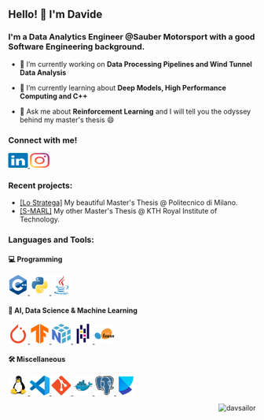 ## Hello! 👋 I'm Davide

### I'm a Data Analytics Engineer @Sauber Motorsport with a good Software Engineering background.

- 🔭 I’m currently working on **Data Processing Pipelines and Wind Tunnel Data Analysis**

- 🌱 I’m currently learning about **Deep Models, High Performance Computing and C++**

- 💬 Ask me about **Reinforcement Learning** and I will tell you the odyssey behind my master's thesis 😄

### Connect with me! 
<a href="https://linkedin.com/in/davide-marinaro" target="blank"> <img src="https://raw.githubusercontent.com/CLorant/readme-social-icons/main/large/colored/linkedin.svg" alt="davide-marinaro" height="30" width="40" /> </a>
<a href="https://www.instagram.com/dav.sailor" target="blank"> <img src="https://raw.githubusercontent.com/CLorant/readme-social-icons/main/large/colored/instagram.svg" alt="dav.sailor" height="30" width="40" /> </a>

### Recent projects:
<ul>
    <li><a href="https://www.politesi.polimi.it/handle/10589/210056">[Lo Stratega]</a> My beautiful Master's Thesis @ Politecnico di Milano. </li>
    <li><a href="https://kth.diva-portal.org/smash/record.jsf?pid=diva2%3A1763095&dswid=8872">[S-MARL]</a> My other Master's Thesis @ KTH Royal Institute of Technology. </li>
</ul>

### Languages and Tools: 
#### 💻 Programming
<p align="left"> 
  <a href="https://www.cprogramming.com/" target="_blank" rel="noreferrer"> <img src="https://raw.githubusercontent.com/devicons/devicon/master/icons/cplusplus/cplusplus-original.svg" alt="c" width="40" height="40"/> </a> 
  <a href="https://www.python.org/" target="_blank" rel="noreferrer"> <img src="https://raw.githubusercontent.com/devicons/devicon/master/icons/python/python-original.svg" alt="python" width="40" height="40"/> </a> 
  <a href="https://www.java.com/" target="_blank" rel="noreferrer"> <img src="https://raw.githubusercontent.com/devicons/devicon/master/icons/java/java-original.svg" alt="java" width="40" height="40"/> </a> 
</p>

#### 🤖 AI, Data Science & Machine Learning
<p align="left"> 
  <a href="https://www.pytorch.org/" target="_blank" rel="noreferrer"> <img src="https://raw.githubusercontent.com/devicons/devicon/master/icons/pytorch/pytorch-original.svg" alt="pytorch" width="40" height="40"/> </a> 
  <a href="https://www.tensorflow.org/" target="_blank" rel="noreferrer"> <img src="https://raw.githubusercontent.com/devicons/devicon/master/icons/tensorflow/tensorflow-original.svg" alt="tensorflow" width="40" height="40"/> </a> 
  <a href="https://www.numpy.org/" target="_blank" rel="noreferrer"> <img src="https://raw.githubusercontent.com/devicons/devicon/master/icons/numpy/numpy-original.svg" alt="numpy" width="40" height="40"/> </a> 
  <a href="https://www.pandas.org/" target="_blank" rel="noreferrer"> <img src="https://raw.githubusercontent.com/devicons/devicon/master/icons/pandas/pandas-original.svg" alt="pandas" width="40" height="40"/> </a> 
  <a href="https://www.scikit-learn.org/" target="_blank" rel="noreferrer"> <img src="https://raw.githubusercontent.com/devicons/devicon/master/icons/scikitlearn/scikitlearn-original.svg" alt="scikit_learn" width="40" height="40"/> </a> 
</p>

#### 🛠️ Miscellaneous
<p align="left"> 
  <a href="https://www.linux.org/" target="_blank" rel="noreferrer"> <img src="https://raw.githubusercontent.com/devicons/devicon/master/icons/linux/linux-original.svg" alt="linux" width="40" height="40"/> </a> 
  <a href="https://code.visualstudio.com/" target="_blank" rel="noreferrer"> <img src="https://raw.githubusercontent.com/devicons/devicon/master/icons/vscode/vscode-original.svg" alt="vscode" width="40" height="40"/> </a> 
  <a href="https://git-scm.com/" target="_blank" rel="noreferrer"> <img src="https://raw.githubusercontent.com/devicons/devicon/master/icons/git/git-original.svg" alt="git" width="40" height="40"/> </a> 
  <a href="https://www.docker.com/" target="_blank" rel="noreferrer"> <img src="https://raw.githubusercontent.com/devicons/devicon/master/icons/docker/docker-original.svg" alt="docker" width="40" height="40"/> </a> 
  <a href="https://www.postgresql.org/" target="_blank" rel="noreferrer"> <img src="https://raw.githubusercontent.com/devicons/devicon/master/icons/postgresql/postgresql-original.svg" alt="postgresql" width="40" height="40"/> </a> 
  <a href="https://python-poetry.org/" target="_blank" rel="noreferrer"> <img src="https://raw.githubusercontent.com/devicons/devicon/master/icons/poetry/poetry-original.svg" alt="python_poetry" width="40" height="40"/> </a> 
</p>

<p align="right"> 
  <img src="https://komarev.com/ghpvc/?username=davsailor&label=Profile%20views&color=0e75b6&style=flat" alt="davsailor" /> 
</p>

